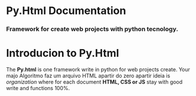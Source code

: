 # Py.Html Documentation 
### Framework for create web projects with python tecnology.

# Introducion to Py.Html
The **Py.html** is one framework write in python for web projects create. Your majo
Algoritmo faz um arquivo HTML apartir do zero apartir ideia is *organization* where for each document **HTML, CSS or JS**  stay with good write and functions 100%.  
<!--stackedit_data:
eyJoaXN0b3J5IjpbMTA5Nzc0MzQ3OSwtMTk0MTI5NzA5NywtNz
ExNTg1NjM5XX0=
-->